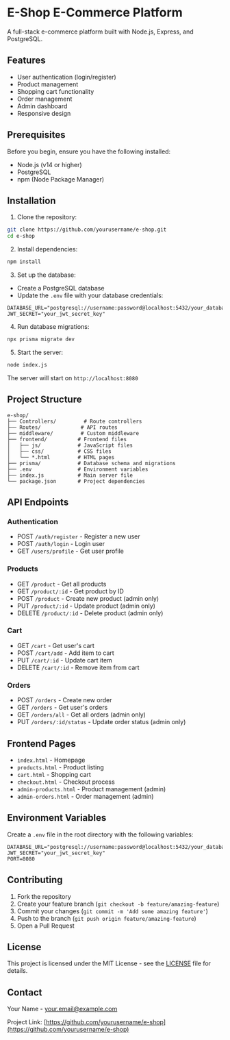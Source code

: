 # E-Shop E-Commerce Platform

A full-stack e-commerce platform built with Node.js, Express, and PostgreSQL.

## Features

- User authentication (login/register)
- Product management
- Shopping cart functionality
- Order management
- Admin dashboard
- Responsive design

## Prerequisites

Before you begin, ensure you have the following installed:
- Node.js (v14 or higher)
- PostgreSQL
- npm (Node Package Manager)

## Installation

1. Clone the repository:
```bash
git clone https://github.com/yourusername/e-shop.git
cd e-shop
```

2. Install dependencies:
```bash
npm install
```

3. Set up the database:
- Create a PostgreSQL database
- Update the `.env` file with your database credentials:
```env
DATABASE_URL="postgresql://username:password@localhost:5432/your_database_name"
JWT_SECRET="your_jwt_secret_key"
```

4. Run database migrations:
```bash
npx prisma migrate dev
```

5. Start the server:
```bash
node index.js
```

The server will start on `http://localhost:8080`

## Project Structure

```
e-shop/
├── Controllers/         # Route controllers
├── Routes/             # API routes
├── middleware/         # Custom middleware
├── frontend/          # Frontend files
│   ├── js/            # JavaScript files
│   ├── css/           # CSS files
│   └── *.html         # HTML pages
├── prisma/            # Database schema and migrations
├── .env               # Environment variables
├── index.js           # Main server file
└── package.json       # Project dependencies
```

## API Endpoints

### Authentication
- POST `/auth/register` - Register a new user
- POST `/auth/login` - Login user
- GET `/users/profile` - Get user profile

### Products
- GET `/product` - Get all products
- GET `/product/:id` - Get product by ID
- POST `/product` - Create new product (admin only)
- PUT `/product/:id` - Update product (admin only)
- DELETE `/product/:id` - Delete product (admin only)

### Cart
- GET `/cart` - Get user's cart
- POST `/cart/add` - Add item to cart
- PUT `/cart/:id` - Update cart item
- DELETE `/cart/:id` - Remove item from cart

### Orders
- POST `/orders` - Create new order
- GET `/orders` - Get user's orders
- GET `/orders/all` - Get all orders (admin only)
- PUT `/orders/:id/status` - Update order status (admin only)

## Frontend Pages

- `index.html` - Homepage
- `products.html` - Product listing
- `cart.html` - Shopping cart
- `checkout.html` - Checkout process
- `admin-products.html` - Product management (admin)
- `admin-orders.html` - Order management (admin)

## Environment Variables

Create a `.env` file in the root directory with the following variables:
```env
DATABASE_URL="postgresql://username:password@localhost:5432/your_database_name"
JWT_SECRET="your_jwt_secret_key"
PORT=8080
```

## Contributing

1. Fork the repository
2. Create your feature branch (`git checkout -b feature/amazing-feature`)
3. Commit your changes (`git commit -m 'Add some amazing feature'`)
4. Push to the branch (`git push origin feature/amazing-feature`)
5. Open a Pull Request

## License

This project is licensed under the MIT License - see the [LICENSE](LICENSE) file for details.

## Contact

Your Name - your.email@example.com

Project Link: [https://github.com/yourusername/e-shop](https://github.com/yourusername/e-shop) 